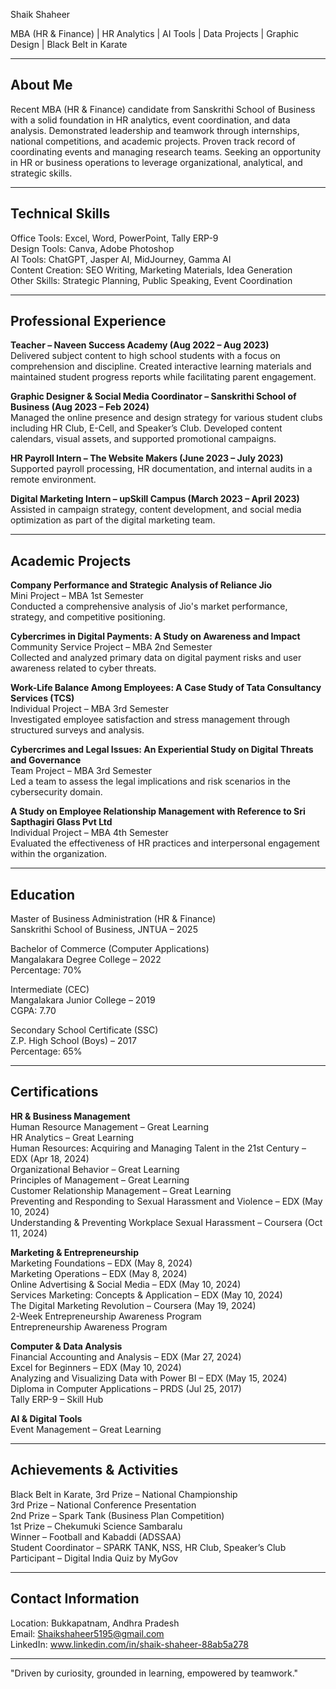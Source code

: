 Shaik Shaheer

MBA (HR & Finance) | HR Analytics | AI Tools | Data Projects | Graphic Design | Black Belt in Karate

---

## About Me

Recent MBA (HR & Finance) candidate from Sanskrithi School of Business with a solid foundation in HR analytics, event coordination, and data analysis. Demonstrated leadership and teamwork through internships, national competitions, and academic projects. Proven track record of coordinating events and managing research teams. Seeking an opportunity in HR or business operations to leverage organizational, analytical, and strategic skills.

---

## Technical Skills

Office Tools: Excel, Word, PowerPoint, Tally ERP-9  
Design Tools: Canva, Adobe Photoshop  
AI Tools: ChatGPT, Jasper AI, MidJourney, Gamma AI  
Content Creation: SEO Writing, Marketing Materials, Idea Generation  
Other Skills: Strategic Planning, Public Speaking, Event Coordination  

---

## Professional Experience

**Teacher – Naveen Success Academy (Aug 2022 – Aug 2023)**  
Delivered subject content to high school students with a focus on comprehension and discipline. Created interactive learning materials and maintained student progress reports while facilitating parent engagement.

**Graphic Designer & Social Media Coordinator – Sanskrithi School of Business (Aug 2023 – Feb 2024)**  
Managed the online presence and design strategy for various student clubs including HR Club, E-Cell, and Speaker’s Club. Developed content calendars, visual assets, and supported promotional campaigns.

**HR Payroll Intern – The Website Makers (June 2023 – July 2023)**  
Supported payroll processing, HR documentation, and internal audits in a remote environment.

**Digital Marketing Intern – upSkill Campus (March 2023 – April 2023)**  
Assisted in campaign strategy, content development, and social media optimization as part of the digital marketing team.

---

## Academic Projects

**Company Performance and Strategic Analysis of Reliance Jio**  
Mini Project – MBA 1st Semester  
Conducted a comprehensive analysis of Jio's market performance, strategy, and competitive positioning.

**Cybercrimes in Digital Payments: A Study on Awareness and Impact**  
Community Service Project – MBA 2nd Semester  
Collected and analyzed primary data on digital payment risks and user awareness related to cyber threats.

**Work-Life Balance Among Employees: A Case Study of Tata Consultancy Services (TCS)**  
Individual Project – MBA 3rd Semester  
Investigated employee satisfaction and stress management through structured surveys and analysis.

**Cybercrimes and Legal Issues: An Experiential Study on Digital Threats and Governance**  
Team Project – MBA 3rd Semester  
Led a team to assess the legal implications and risk scenarios in the cybersecurity domain.

**A Study on Employee Relationship Management with Reference to Sri Sapthagiri Glass Pvt Ltd**  
Individual Project – MBA 4th Semester  
Evaluated the effectiveness of HR practices and interpersonal engagement within the organization.

---

## Education

Master of Business Administration (HR & Finance)  
Sanskrithi School of Business, JNTUA – 2025  

Bachelor of Commerce (Computer Applications)  
Mangalakara Degree College – 2022  
Percentage: 70%  

Intermediate (CEC)  
Mangalakara Junior College – 2019  
CGPA: 7.70  

Secondary School Certificate (SSC)  
Z.P. High School (Boys) – 2017  
Percentage: 65%  

---

## Certifications

**HR & Business Management**  
Human Resource Management – Great Learning  
HR Analytics – Great Learning  
Human Resources: Acquiring and Managing Talent in the 21st Century – EDX (Apr 18, 2024)  
Organizational Behavior – Great Learning  
Principles of Management – Great Learning  
Customer Relationship Management – Great Learning  
Preventing and Responding to Sexual Harassment and Violence – EDX (May 10, 2024)  
Understanding & Preventing Workplace Sexual Harassment – Coursera (Oct 11, 2024)  

**Marketing & Entrepreneurship**  
Marketing Foundations – EDX (May 8, 2024)  
Marketing Operations – EDX (May 8, 2024)  
Online Advertising & Social Media – EDX (May 10, 2024)  
Services Marketing: Concepts & Application – EDX (May 10, 2024)  
The Digital Marketing Revolution – Coursera (May 19, 2024)  
2-Week Entrepreneurship Awareness Program  
Entrepreneurship Awareness Program  

**Computer & Data Analysis**  
Financial Accounting and Analysis – EDX (Mar 27, 2024)  
Excel for Beginners – EDX (May 10, 2024)  
Analyzing and Visualizing Data with Power BI – EDX (May 15, 2024)  
Diploma in Computer Applications – PRDS (Jul 25, 2017)  
Tally ERP-9 – Skill Hub  

**AI & Digital Tools**  
Event Management – Great Learning  

---

## Achievements & Activities

Black Belt in Karate, 3rd Prize – National Championship  
3rd Prize – National Conference Presentation  
2nd Prize – Spark Tank (Business Plan Competition)  
1st Prize – Chekumuki Science Sambaralu  
Winner – Football and Kabaddi (ADSSAA)  
Student Coordinator – SPARK TANK, NSS, HR Club, Speaker’s Club  
Participant – Digital India Quiz by MyGov  

---

## Contact Information

Location: Bukkapatnam, Andhra Pradesh  
Email: Shaikshaheer5195@gmail.com  
LinkedIn: www.linkedin.com/in/shaik-shaheer-88ab5a278

---

"Driven by curiosity, grounded in learning, empowered by teamwork."
